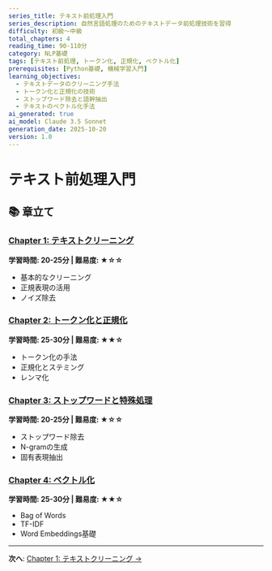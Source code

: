 ```yaml
---
series_title: テキスト前処理入門
series_description: 自然言語処理のためのテキストデータ前処理技術を習得
difficulty: 初級〜中級
total_chapters: 4
reading_time: 90-110分
category: NLP基礎
tags: [テキスト前処理, トークン化, 正規化, ベクトル化]
prerequisites: [Python基礎, 機械学習入門]
learning_objectives:
  - テキストデータのクリーニング手法
  - トークン化と正規化の技術
  - ストップワード除去と語幹抽出
  - テキストのベクトル化手法
ai_generated: true
ai_model: Claude 3.5 Sonnet
generation_date: 2025-10-20
version: 1.0
---
```


# テキスト前処理入門

## 📚 章立て

### [Chapter 1: テキストクリーニング](chapter-1.html)
**学習時間: 20-25分 | 難易度: ★☆☆**
- 基本的なクリーニング
- 正規表現の活用
- ノイズ除去

### [Chapter 2: トークン化と正規化](chapter-2.html)
**学習時間: 25-30分 | 難易度: ★★☆**
- トークン化の手法
- 正規化とステミング
- レンマ化

### [Chapter 3: ストップワードと特殊処理](chapter-3.html)
**学習時間: 20-25分 | 難易度: ★☆☆**
- ストップワード除去
- N-gramの生成
- 固有表現抽出

### [Chapter 4: ベクトル化](chapter-4.html)
**学習時間: 25-30分 | 難易度: ★★☆**
- Bag of Words
- TF-IDF
- Word Embeddings基礎

---

**次へ**: [Chapter 1: テキストクリーニング →](chapter-1.html)
